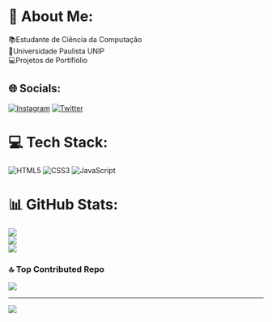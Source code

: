 # 💫 About Me:
📚Estudante de Ciência da Computação <br>🏫Universidade Paulista UNIP<br>💻Projetos de Portiflólio<br>


## 🌐 Socials:
[![Instagram](https://img.shields.io/badge/Instagram-%23E4405F.svg?logo=Instagram&logoColor=white)](https://instagram.com/pse_vitor) [![Twitter](https://img.shields.io/badge/Twitter-%231DA1F2.svg?logo=Twitter&logoColor=white)](https://twitter.com/Oquaze) 

# 💻 Tech Stack:
![HTML5](https://img.shields.io/badge/html5-%23E34F26.svg?style=flat-square&logo=html5&logoColor=white) ![CSS3](https://img.shields.io/badge/css3-%231572B6.svg?style=flat-square&logo=css3&logoColor=white) ![JavaScript](https://img.shields.io/badge/javascript-%23323330.svg?style=flat-square&logo=javascript&logoColor=%23F7DF1E)
# 📊 GitHub Stats:
![](https://github-readme-stats.vercel.app/api?username=QuaseVitor&theme=gotham&hide_border=true&include_all_commits=true&count_private=false)<br/>
![](https://github-readme-streak-stats.herokuapp.com/?user=QuaseVitor&theme=gotham&hide_border=true)<br/>
![](https://github-readme-stats.vercel.app/api/top-langs/?username=QuaseVitor&theme=gotham&hide_border=true&include_all_commits=true&count_private=false&layout=compact)

### 🔝 Top Contributed Repo
![](https://github-contributor-stats.vercel.app/api?username=QuaseVitor&limit=5&theme=dark&combine_all_yearly_contributions=true)

---
[![](https://visitcount.itsvg.in/api?id=QuaseVitor&icon=2&color=8)](https://visitcount.itsvg.in)

